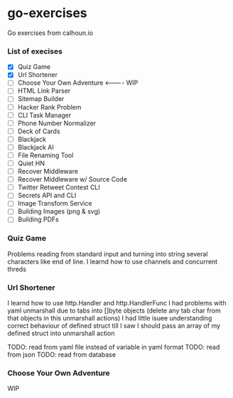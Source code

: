 # go-exercises
Go exercises from calhoun.io

### List of execises

- [x] Quiz Game
- [x] Url Shortener
- [ ] Choose Your Own Adventure <---- WIP
- [ ] HTML Link Parser
- [ ] Sitemap Builder
- [ ] Hacker Rank Problem
- [ ] CLI Task Manager
- [ ] Phone Number Normalizer
- [ ] Deck of Cards
- [ ] Blackjack
- [ ] Blackjack AI
- [ ] File Renaming Tool
- [ ] Quiet HN
- [ ] Recover Middleware
- [ ] Recover Middleware w/ Source Code
- [ ] Twitter Retweet Contest CLI
- [ ] Secrets API and CLI
- [ ] Image Transform Service
- [ ] Building Images (png & svg)
- [ ] Building PDFs

### Quiz Game

Problems reading from standard input and turning into string several characters like end of line.
I learnd how to use channels and concurrent threds

### Url Shortener

I learnd how to use http.Handler and http.HandlerFunc
I had problems with yaml unmarshall due to tabs into []byte objects (delete any tab char from that objects in this unmarshall actions)
I had little isuee understanding correct behaviour of defined struct till I saw I should pass an array of my defined struct into unmarshall action

TODO: read from yaml file instead of variable in yaml format
TODO: read from json
TODO: read from database


### Choose Your Own Adventure

WIP